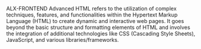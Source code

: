 ALX-FRONTEND
Advanced HTML refers to the utilization of complex techniques, features, and functionalities within the Hypertext Markup Language (HTML) to create dynamic and interactive web pages. It goes beyond the basic structure and formatting elements of HTML and involves the integration of additional technologies like CSS (Cascading Style Sheets), JavaScript, and various libraries/frameworks.
